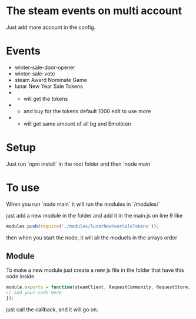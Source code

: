 # The steam events on multi account

Just add more account in the config.

# Events
 * winter-sale-door-opener
 * winter-sale-vote
 * steam Award Nominate Game
 * lunar New Year Sale Tokens
 * * will get the tokens 
 * * and buy for the tokens default 1000 edit to use more
 * * will get same amount of all bg and Emoticon

# Setup
Just run ´npm install´ in the root folder
and then ´node main´

# To use 
When you run ´node main´ it will run the modules in ´/modules/´

just add a new module in the folder and add it in the main.js on line 9 like
```js
modules.push(require('./modules/lunarNewYearSaleTokens'));
```
then when you start the node, it will all the moduels in the arrays order
## Module
To make a new module just create a new js file in the folder that have this code inside
```js
module.exports = function(steamClient, RequestCommunity, RequestStore, SessionID, callback){
// add your code here
});
```
just call the callback, and it will go on.